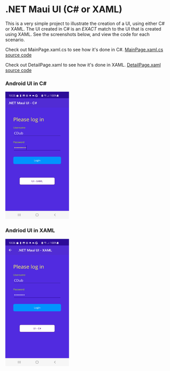 # .NET Maui UI (C# or XAML)

This is a very simple project to illustrate the creation of a UI, using either C# or XAML. The UI created in C# is an *EXACT* match to the UI that is created using XAML. See the screenshots below, and view the code for each scenario.

Check out MainPage.xaml.cs to see how it's done in C#. [MainPage.xaml.cs source code](https://github.com/chriswoodbury/MauiCode/blob/master/MauiCode/MainPage.xaml.cs)

Check out DetailPage.xaml to see how it's done in XAML. [DetailPage.xaml source code](https://github.com/chriswoodbury/MauiCode/blob/master/MauiCode/DetailPage.xaml)


### Android UI in C#
<img src="https://github.com/chriswoodbury/MauiCode/blob/master/MauiCode/Resources/Images/android_maui_ui_csharp.jpg" alt="alt text" Title="Android - Maui UI in C#" Height="400" Width="200">

### Andriod UI in XAML
<img src="https://github.com/chriswoodbury/MauiCode/blob/master/MauiCode/Resources/Images/android_maui_ui_xaml.jpg" alt="alt text" Title="Android - Maui UI in XAML" Height="400" Width="200">
